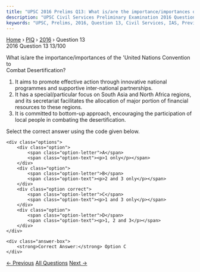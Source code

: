 ```yaml
---
title: "UPSC 2016 Prelims Q13: What is/are the importance/importances of the 'United Nation..."
description: "UPSC Civil Services Preliminary Examination 2016 Question 13 with options and answer"
keywords: "UPSC, Prelims, 2016, Question 13, Civil Services, IAS, Previous Year Questions"
---
```


<nav class="breadcrumb">
    <a href="../../">Home</a>
    <span>›</span>
    <a href="../">PIQ</a>
    <span>›</span>
    <a href="./">2016</a>
    <span>›</span>
    <span>Question 13</span>
</nav>

<div class="question-header">
    <div class="question-meta">
        <span class="year-badge">2016</span>
        <span class="question-number">Question 13</span>
        <span class="progress">13/100</span>
    </div>
    <div class="progress-bar">
        <div class="progress-fill" style="width: 13.0%"></div>
    </div>
</div>

<div class="question-content">
    <div class="question-text">
        <p>What is/are the importance/importances of the 'United Nations Convention to<br />
Combat Desertification?</p>
<ol>
<li>It aims to promote effective action through innovative national programmes and supportive inter-national partnerships.</li>
<li>It has a special/particular focus on South Asia and North Africa regions, and its secretariat facilitates the allocation of major portion of financial resources to these regions.</li>
<li>It is committed to bottom-up approach, encouraging the participation of local people in combating the desertification.</li>
</ol>
<p>Select the correct answer using the code given below.</p>
    </div>
    
    <div class="options">
        <div class="option">
            <span class="option-letter">A</span>
            <span class="option-text"><p>1 only</p></span>
        </div>
        <div class="option">
            <span class="option-letter">B</span>
            <span class="option-text"><p>2 and 3 only</p></span>
        </div>
        <div class="option correct">
            <span class="option-letter">C</span>
            <span class="option-text"><p>1 and 3 only</p></span>
        </div>
        <div class="option">
            <span class="option-letter">D</span>
            <span class="option-text"><p>1, 2 and 3</p></span>
        </div>
    </div>

    <div class="answer-box">
        <strong>Correct Answer:</strong> Option C
    </div>
</div>

<div class="question-nav">
    <a href="../q012-which-of-the-following-isare-included-in-the-capit/" class="nav-btn prev">← Previous</a>
    <a href="../" class="nav-btn center">All Questions</a>
    <a href="../q014-recently-which-one-of-the-following-currencies-has/" class="nav-btn next">Next →</a>
</div>
